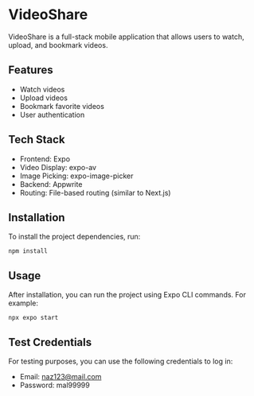 # VideoShare

VideoShare is a full-stack mobile application that allows users to watch, upload, and bookmark videos.

## Features

- Watch videos
- Upload videos
- Bookmark favorite videos
- User authentication

## Tech Stack

- Frontend: Expo
- Video Display: expo-av
- Image Picking: expo-image-picker
- Backend: Appwrite
- Routing: File-based routing (similar to Next.js)

## Installation

To install the project dependencies, run:

```
npm install
```

## Usage

After installation, you can run the project using Expo CLI commands. For example:

```
npx expo start
```

## Test Credentials

For testing purposes, you can use the following credentials to log in:

- Email: naz123@mail.com
- Password: mal99999